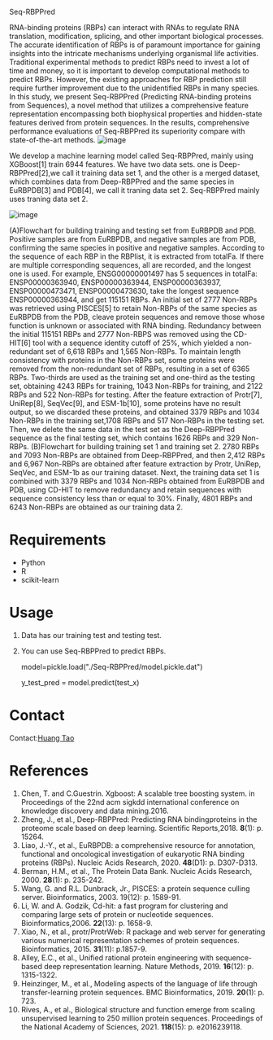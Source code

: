 Seq-RBPPred

RNA-binding proteins (RBPs) can interact with RNAs to regulate RNA translation, modification, splicing, and other important biological processes. The accurate identification of RBPs is of paramount importance for gaining insights into the intricate mechanisms underlying organismal life activities. Traditional experimental methods to predict RBPs need to invest a lot of time and money, so it is important to develop computational methods to predict RBPs. However, the existing approaches for RBP prediction still require further improvement due to the unidentified RBPs in many species. In this study, we present Seq-RBPPred (Predicting RNA-binding proteins from Sequences), a novel method that utilizes a comprehensive feature representation encompassing both biophysical properties and hidden-state features derived from protein sequences. In the results, comprehensive performance evaluations of Seq-RBPPred its superiority compare with state-of-the-art methods.
![image](https://github.com/yaoyao-11/Seq-RBPPred/assets/84023156/95a74c0f-6b99-4394-9109-ac8ec6508948)


We develop a machine learning model called Seq-RBPPred, mainly using XGBoost[1] train 6944 features. We have two data sets. one is Deep-RBPPred[2],we call it training data set 1, and the other is a merged dataset, which combines data from Deep-RBPPred and the same species in EuRBPDB[3] and PDB[4], we call it traning data set 2. Seq-RBPPred mainly uses traning data set 2.

![image](https://github.com/yaoyao-11/Seq-RBPPred/assets/84023156/ea589d8b-ffb6-483d-85bf-e4ec244f9f74)



(A)Flowchart for building training and testing set from EuRBPDB and PDB. Positive samples are from EuRBPDB, and negative samples are from PDB, confirming the same species in positive and negative samples. According to the sequence of each RBP in the RBPlist, it is extracted from totalFa. If there are multiple corresponding sequences, all are recorded, and the longest one is used. For example, ENSG00000001497 has 5 sequences in totalFa: ENSP00000363940, ENSP00000363944, ENSP00000363937, ENSP00000473471, ENSP00000473630, take the longest sequence ENSP00000363944, and get 115151 RBPs. An initial set of 2777 Non-RBPs was retrieved using PISCES[5] to retain Non-RBPs of the same species as EuRBPDB from the PDB, cleave protein sequences and remove those whose function is unknown or associated with RNA binding. Redundancy between the initial 115151 RBPs and 2777 Non-RBPS was removed using the CD-HIT[6] tool with a sequence identity cutoff of 25%, which yielded a non-redundant set of 6,618 RBPs and 1,565 Non-RBPs. To maintain length consistency with proteins in the Non-RBPs set, some proteins were removed from the non-redundant set of RBPs, resulting in a set of 6365 RBPs. Two-thirds are used as the training set and one-third as the testing set, obtaining 4243 RBPs for training, 1043 Non-RBPs for training, and 2122 RBPs and 522 Non-RBPs for testing. After the feature extraction of Protr[7], UniRep[8], SeqVec[9], and ESM-1b[10], some proteins have no result output, so we discarded these proteins, and obtained 3379 RBPs and 1034 Non-RBPs in the training set,1708 RBPs and 517 Non-RBPs in the testing set. Then, we delete the same data in the test set as the Deep-RBPPred sequence as the final testing set, which contains 1626 RBPs and 329 Non-RBPs. (B)Flowchart for building training set 1 and training set 2. 2780 RBPs and 7093 Non-RBPs are obtained from Deep-RBPPred, and then 2,412 RBPs and 6,967 Non-RBPs are obtained after feature extraction by Protr, UniRep, SeqVec, and ESM-1b as our training dataset. Next, the training data set 1 is combined with 3379 RBPs and 1034 Non-RBPs obtained from EuRBPDB and PDB, using CD-HIT to remove redundancy and retain sequences with sequence consistency less than or equal to 30%. Finally, 4801 RBPs and 6243 Non-RBPs are obtained as our training data 2.


# Requirements

- Python
- R
- scikit-learn

# Usage

1. Data has our training test and testing test.

2. You can use Seq-RBPPred to predict RBPs.

   model=pickle.load("./Seq-RBPPred/model.pickle.dat")

   y_test_pred = model.predict(test_x)

# Contact

Contact:[Huang Tao](http://www.sinh.cas.cn/rcdw/qnyjy/202203/t20220310_6387862.html )

# References

1. Chen, T. and C.Guestrin. Xgboost: A scalable tree boosting system. in Proceedings of the 22nd acm sigkdd international conference on knowledge discovery and data mining.2016.
2. Zheng, J., et al., Deep-RBPPred: Predicting RNA bindingproteins in the proteome scale based on deep learning. Scientific Reports,2018. **8**(1): p. 15264.
3. Liao, J.-Y., et al., EuRBPDB: a comprehensive resource for annotation, functional and oncological investigation of eukaryotic RNA binding proteins (RBPs). Nucleic Acids Research, 2020. **48**(D1): p. D307-D313.
4. Berman, H.M., et al., The Protein Data Bank. Nucleic Acids Research, 2000. **28**(1): p. 235-242.
5. Wang, G. and R.L. Dunbrack, Jr., PISCES: a protein sequence culling server. Bioinformatics, 2003. 19(12): p. 1589-91.
6. Li, W. and A. Godzik, Cd-hit: a fast program for clustering and comparing large sets of protein or nucleotide sequences. Bioinformatics,2006. **22**(13): p. 1658-9.
7. Xiao, N., et al., protr/ProtrWeb: R package and web server for generating various numerical representation schemes of protein sequences. Bioinformatics, 2015. **31**(11): p.1857-9.
8. Alley, E.C., et al., Unified rational protein engineering with sequence-based deep representation learning. Nature Methods, 2019. **16**(12): p. 1315-1322.
9. Heinzinger, M., et al., Modeling aspects of the language of life through transfer-learning protein sequences. BMC Bioinformatics, 2019. **20**(1): p. 723.
10. Rives, A., et al., Biological structure and function emerge from scaling unsupervised learning to 250 million protein sequences. Proceedings of the National Academy of Sciences, 2021. **118**(15): p. e2016239118.

